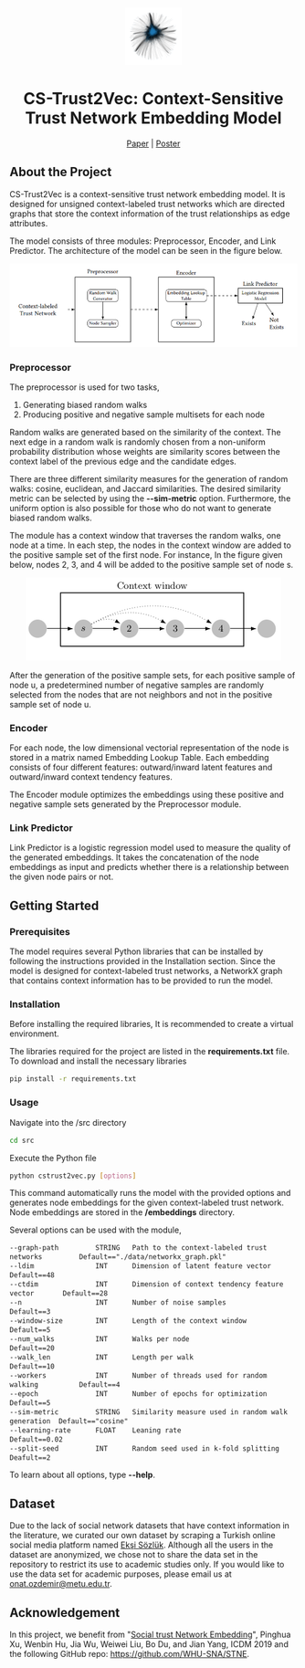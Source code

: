 <p align="center">
  <img src="./img/eksi_sozluk_network.png" title="Eksi Sozluk Network" width=20% height=20%>
</p>

<center> 
  <h1>CS-Trust2Vec: Context-Sensitive Trust Network Embedding Model</h1> 
</center>

<center> 
  <a href="">Paper</a> | 
  <a href="">Poster</a> 
</center>

## About the Project
CS-Trust2Vec is a context-sensitive trust network embedding model. It is designed for unsigned context-labeled trust networks which are directed graphs that store the context information of the trust relationships as edge attributes.

The model consists of three modules: Preprocessor, Encoder, and Link Predictor. The architecture of the model can be seen in the figure below.

<p align="center">
  <img src="./img/architecture.png" title="Model Architecture">
</p>

### Preprocessor
The preprocessor is used for two tasks,
1. Generating biased random walks 
2. Producing positive and negative sample multisets for each node

Random walks are generated based on the similarity of the context. The next edge in a random walk is randomly chosen from a non-uniform probability distribution whose weights are similarity scores between the context label of the previous edge and the candidate edges.

There are three different similarity measures for the generation of random walks: cosine, euclidean, and Jaccard similarities. The desired similarity metric can be selected by using the **--sim-metric** option. Furthermore, the uniform option is also possible for those who do not want to generate biased random walks.

The module has a context window that traverses the random walks, one node at a time. In each step, the nodes in the context window are added to the positive sample set of the first node. For instance, In the figure given below, nodes 2, 3, and 4 will be added to the positive sample set of node s.

<p align="center">
  <img src="./img/walk.png" title="Positive Sampling">
</p>

After the generation of the positive sample sets, for each positive sample of node u, a predetermined number of negative samples are randomly selected from the nodes that are not neighbors and not in the positive sample set of node u.

### Encoder
For each node, the low dimensional vectorial representation of the node is stored in a matrix named Embedding Lookup Table. Each embedding consists of four different features: outward/inward latent features and outward/inward context tendency features.

The Encoder module optimizes the embeddings using these positive and negative sample sets generated by the Preprocessor module.


### Link Predictor
Link Predictor is a logistic regression model used to measure the quality of the generated embeddings. It takes the concatenation of the node embeddings as input and predicts whether there is a relationship between the given node pairs or not.


## Getting Started

### Prerequisites

The model requires several Python libraries that can be installed by following the instructions provided in the Installation section. Since the model is designed for context-labeled trust networks, a NetworkX graph that contains context information has to be provided to run the model.

### Installation

Before installing the required libraries, It is recommended to create a virtual environment.

The libraries required for the project are listed in the **requirements.txt** file. To download and install the necessary libraries
```sh
pip install -r requirements.txt
```


### Usage

Navigate into the /src directory
```sh
cd src
```

Execute the Python file
```sh
python cstrust2vec.py [options]
```

This command automatically runs the model with the provided options and generates node embeddings for the given context-labeled trust network. Node embeddings are stored in the **/embeddings** directory.

Several options can be used with the module,

```
--graph-path         STRING   Path to the context-labeled trust networks         Default=="./data/networkx_graph.pkl"
--ldim               INT      Dimension of latent feature vector                 Default==48
--ctdim              INT      Dimension of context tendency feature vector       Default==28
--n                  INT      Number of noise samples                            Default==3
--window-size        INT      Length of the context window                       Default==5
--num_walks          INT      Walks per node                                     Default==20
--walk_len           INT      Length per walk                                    Default==10
--workers            INT      Number of threads used for random walking          Default==4
--epoch              INT      Number of epochs for optimization                  Default==5
--sim-metric         STRING   Similarity measure used in random walk generation  Default=="cosine"
--learning-rate      FLOAT    Leaning rate                                       Default==0.02
--split-seed         INT      Random seed used in k-fold splitting               Deafult==2
```

To learn about all options, type **--help**.

## Dataset
Due to the lack of social network datasets that have context information in the literature, we curated our own dataset by scraping a Turkish online social media platform named [Ekşi Sözlük](https://eksisozluk.com/). Although all the users in the dataset are anonymized, we chose not to share the data set in the repository to restrict its use to academic studies only. If you would like to use the data set for academic purposes, please email us at onat.ozdemir@metu.edu.tr.

## Acknowledgement
In this project, we benefit from "[Social trust Network Embedding](https://ieeexplore.ieee.org/document/8970926)", Pinghua Xu, Wenbin Hu, Jia Wu, Weiwei Liu, Bo Du, and Jian Yang, ICDM 2019 and the following GitHub repo: https://github.com/WHU-SNA/STNE.